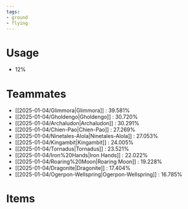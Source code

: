 ```yaml
---
tags:
- ground
- flying
---
```

# Usage
- 12%
# Teammates
- [[2025-01-04/Glimmora|Glimmora]] : 39.581%
- [[2025-01-04/Gholdengo|Gholdengo]] : 30.720%
- [[2025-01-04/Archaludon|Archaludon]] : 30.291%
- [[2025-01-04/Chien-Pao|Chien-Pao]] : 27.269%
- [[2025-01-04/Ninetales-Alola|Ninetales-Alola]] : 27.053%
- [[2025-01-04/Kingambit|Kingambit]] : 24.005%
- [[2025-01-04/Tornadus|Tornadus]] : 23.521%
- [[2025-01-04/Iron%20Hands|Iron Hands]] : 22.022%
- [[2025-01-04/Roaring%20Moon|Roaring Moon]] : 19.228%
- [[2025-01-04/Dragonite|Dragonite]] : 17.404%
- [[2025-01-04/Ogerpon-Wellspring|Ogerpon-Wellspring]] : 16.785%
# Items